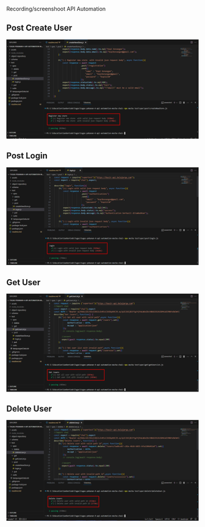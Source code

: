 Recording/screenshoot API Automation


## Post Create User
<div align="center">
  <img src="recording-screenshoot/postuser.jpg">
</div>

## Post Login
<div align="center">
  <img src="recording-screenshoot/postlogin.jpg">
</div>

## Get User
<div align="center">
  <img src="recording-screenshoot/getuser.jpg">
</div>

## Delete User
<div align="center">
  <img src="recording-screenshoot/deleteuser.jpg">
</div>